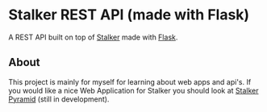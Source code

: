 # Stalker REST API (made with Flask)

A REST API built on top of [Stalker](https://github.com/eoyilmaz/stalker) made with [Flask](http://flask.pocoo.org/).

## About

This project is mainly for myself for learning about web apps and api's.
If you would like a nice Web Application for Stalker you should look at [Stalker Pyramid](https://github.com/eoyilmaz/stalker_pyramid) (still in development).
